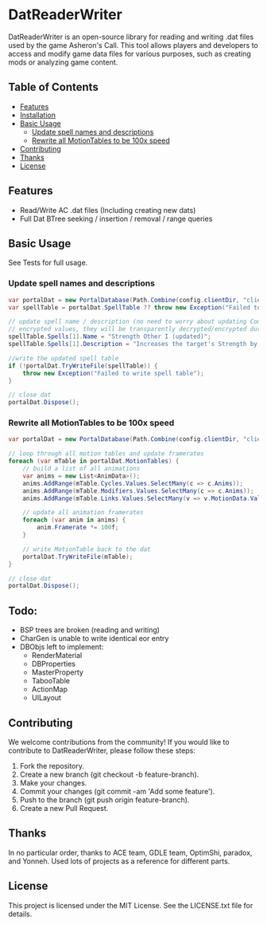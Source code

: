 # DatReaderWriter

DatReaderWriter is an open-source library for reading and writing .dat files used by the game Asheron's Call. This tool allows players and developers to access and modify game data files for various purposes, such as creating mods or analyzing game content.

## Table of Contents

- [Features](#features)
- [Installation](#installation)
- [Basic Usage](#basic-usage)
    - [Update spell names and descriptions](#update-spell-names-and-descriptions)
    - [Rewrite all MotionTables to be 100x speed](#rewrite-all-motiontables-to-be-100x-speed)
- [Contributing](#contributing)
- [Thanks](#thanks)
- [License](#license)

## Features

- Read/Write AC .dat files (Including creating new dats)
- Full Dat BTree seeking / insertion / removal / range queries

## Basic Usage

See Tests for full usage.  

### Update spell names and descriptions
```cs
var portalDat = new PortalDatabase(Path.Combine(config.clientDir, "client_portal.dat"), DatAccessType.ReadWrite);
var spellTable = portalDat.SpellTable ?? throw new Exception("Failed to read spell table");

// update spell name / description (no need to worry about updating Components with newly
// encrypted values, they will be transparently decrypted/encrypted during (un)packing).
spellTable.Spells[1].Name = "Strength Other I (updated)";
spellTable.Spells[1].Description = "Increases the target's Strength by 10 points. (updated)";

//write the updated spell table
if (!portalDat.TryWriteFile(spellTable)) {
    throw new Exception("Failed to write spell table");
}

// close dat
portalDat.Dispose();
```

### Rewrite all MotionTables to be 100x speed
```cs  
var portalDat = new PortalDatabase(Path.Combine(config.clientDir, "client_portal.dat"), DatAccessType.ReadWrite);

// loop through all motion tables and update framerates
foreach (var mTable in portalDat.MotionTables) {
    // build a list of all animations
    var anims = new List<AnimData>();
    anims.AddRange(mTable.Cycles.Values.SelectMany(c => c.Anims));
    anims.AddRange(mTable.Modifiers.Values.SelectMany(c => c.Anims));
    anims.AddRange(mTable.Links.Values.SelectMany(v => v.MotionData.Values.SelectMany(c => c.Anims)));

    // update all animation framerates
    foreach (var anim in anims) {
        anim.Framerate *= 100f;
    }

    // write MotionTable back to the dat
    portalDat.TryWriteFile(mTable);
}

// close dat
portalDat.Dispose();
```

## Todo:
- BSP trees are broken (reading and writing)
- CharGen is unable to write identical eor entry
- DBObjs left to implement:
    - RenderMaterial
    - DBProperties
    - MasterProperty
    - TabooTable
    - ActionMap
    - UILayout

## Contributing

We welcome contributions from the community! If you would like to contribute to DatReaderWriter, please follow these steps:

1. Fork the repository.
2. Create a new branch (git checkout -b feature-branch).
3. Make your changes.
4. Commit your changes (git commit -am 'Add some feature').
5. Push to the branch (git push origin feature-branch).
6. Create a new Pull Request.

## Thanks

In no particular order, thanks to ACE team, GDLE team, OptimShi, paradox, and Yonneh. Used lots of projects as a reference for different parts.

## License

This project is licensed under the MIT License. See the LICENSE.txt file for details.

